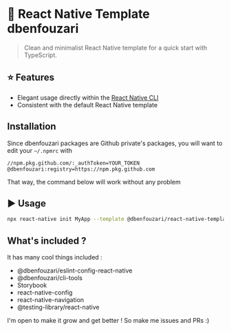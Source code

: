 # :space_invader: React Native Template dbenfouzari

> Clean and minimalist React Native template for a quick start with TypeScript.

## :star: Features

- Elegant usage directly within the [React Native CLI](https://github.com/react-native-community/cli)
- Consistent with the default React Native template

## Installation

Since dbenfouzari packages are Github private's packages, you will want to edit your `~/.npmrc` with

```
//npm.pkg.github.com/:_authToken=YOUR_TOKEN
@dbenfouzari:registry=https://npm.pkg.github.com
```

That way, the command below will work without any problem

## :arrow_forward: Usage

```sh
npx react-native init MyApp --template @dbenfouzari/react-native-template-dbenfouzari
```

## What's included ?

It has many cool things included :

- @dbenfouzari/eslint-config-react-native
- @dbenfouzari/cli-tools
- Storybook
- react-native-config
- react-native-navigation
- @testing-library/react-native

I'm open to make it grow and get better ! So make me issues and PRs :)

